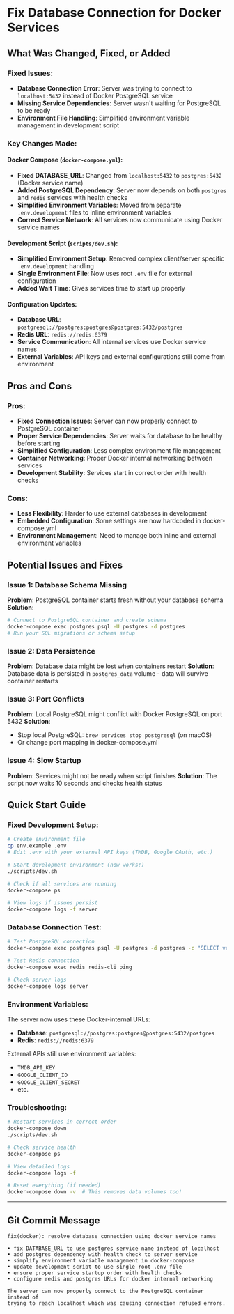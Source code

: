# Fix Database Connection for Docker Services

## What Was Changed, Fixed, or Added

### Fixed Issues:

- **Database Connection Error**: Server was trying to connect to `localhost:5432` instead of Docker PostgreSQL service
- **Missing Service Dependencies**: Server wasn't waiting for PostgreSQL to be ready
- **Environment File Handling**: Simplified environment variable management in development script

### Key Changes Made:

#### Docker Compose (`docker-compose.yml`):

- **Fixed DATABASE_URL**: Changed from `localhost:5432` to `postgres:5432` (Docker service name)
- **Added PostgreSQL Dependency**: Server now depends on both `postgres` and `redis` services with health checks
- **Simplified Environment Variables**: Moved from separate `.env.development` files to inline environment variables
- **Correct Service Network**: All services now communicate using Docker service names

#### Development Script (`scripts/dev.sh`):

- **Simplified Environment Setup**: Removed complex client/server specific `.env.development` handling
- **Single Environment File**: Now uses root `.env` file for external configuration
- **Added Wait Time**: Gives services time to start up properly

#### Configuration Updates:

- **Database URL**: `postgresql://postgres:postgres@postgres:5432/postgres`
- **Redis URL**: `redis://redis:6379`
- **Service Communication**: All internal services use Docker service names
- **External Variables**: API keys and external configurations still come from environment

## Pros and Cons

### Pros:

- **Fixed Connection Issues**: Server can now properly connect to PostgreSQL container
- **Proper Service Dependencies**: Server waits for database to be healthy before starting
- **Simplified Configuration**: Less complex environment file management
- **Container Networking**: Proper Docker internal networking between services
- **Development Stability**: Services start in correct order with health checks

### Cons:

- **Less Flexibility**: Harder to use external databases in development
- **Embedded Configuration**: Some settings are now hardcoded in docker-compose.yml
- **Environment Management**: Need to manage both inline and external environment variables

## Potential Issues and Fixes

### Issue 1: Database Schema Missing

**Problem**: PostgreSQL container starts fresh without your database schema
**Solution**:

```bash
# Connect to PostgreSQL container and create schema
docker-compose exec postgres psql -U postgres -d postgres
# Run your SQL migrations or schema setup
```

### Issue 2: Data Persistence

**Problem**: Database data might be lost when containers restart
**Solution**: Database data is persisted in `postgres_data` volume - data will survive container restarts

### Issue 3: Port Conflicts

**Problem**: Local PostgreSQL might conflict with Docker PostgreSQL on port 5432
**Solution**:

- Stop local PostgreSQL: `brew services stop postgresql` (on macOS)
- Or change port mapping in docker-compose.yml

### Issue 4: Slow Startup

**Problem**: Services might not be ready when script finishes
**Solution**: The script now waits 10 seconds and checks health status

## Quick Start Guide

### Fixed Development Setup:

```bash
# Create environment file
cp env.example .env
# Edit .env with your external API keys (TMDB, Google OAuth, etc.)

# Start development environment (now works!)
./scripts/dev.sh

# Check if all services are running
docker-compose ps

# View logs if issues persist
docker-compose logs -f server
```

### Database Connection Test:

```bash
# Test PostgreSQL connection
docker-compose exec postgres psql -U postgres -d postgres -c "SELECT version();"

# Test Redis connection
docker-compose exec redis redis-cli ping

# Check server logs
docker-compose logs server
```

### Environment Variables:

The server now uses these Docker-internal URLs:

- **Database**: `postgresql://postgres:postgres@postgres:5432/postgres`
- **Redis**: `redis://redis:6379`

External APIs still use environment variables:

- `TMDB_API_KEY`
- `GOOGLE_CLIENT_ID`
- `GOOGLE_CLIENT_SECRET`
- etc.

### Troubleshooting:

```bash
# Restart services in correct order
docker-compose down
./scripts/dev.sh

# Check service health
docker-compose ps

# View detailed logs
docker-compose logs -f

# Reset everything (if needed)
docker-compose down -v  # This removes data volumes too!
```

---

## Git Commit Message

```
fix(docker): resolve database connection using docker service names

• fix DATABASE_URL to use postgres service name instead of localhost
• add postgres dependency with health check to server service
• simplify environment variable management in docker-compose
• update development script to use single root .env file
• ensure proper service startup order with health checks
• configure redis and postgres URLs for docker internal networking

The server can now properly connect to the PostgreSQL container instead of
trying to reach localhost which was causing connection refused errors.
```
